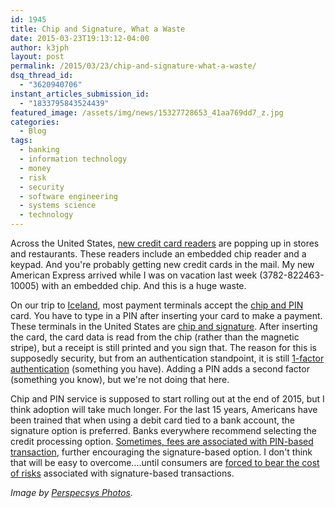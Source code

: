 ```yaml
---
id: 1945
title: Chip and Signature, What a Waste
date: 2015-03-23T19:13:12-04:00
author: k3jph
layout: post
permalink: /2015/03/23/chip-and-signature-what-a-waste/
dsq_thread_id:
  - "3620940706"
instant_articles_submission_id:
  - "1833795843524439"
featured_image: /assets/img/news/15327728653_41aa769dd7_z.jpg
categories:
  - Blog
tags:
  - banking
  - information technology
  - money
  - risk
  - security
  - software engineering
  - systems science
  - technology
---
```

Across the United States, [new credit card readers](http://www.wsj.com/articles/why-new-credit-cards-may-fall-short-on-fraud-control-1420423917) are popping up in stores and restaurants.  These readers include an embedded chip reader and a keypad.  And you're probably getting new credit cards in the mail.  My new American Express arrived while I was on vacation last week (3782-822463-10005) with an embedded chip.  And this is a huge waste.  

On our trip to [Iceland](http://en.wikipedia.org/wiki/Iceland), most payment terminals accept the [chip and PIN](http://en.wikipedia.org/wiki/Chip_and_PIN) card.  You have to type in a PIN after inserting your card to make a payment.  These terminals in the United States are [chip and signature](http://en.wikipedia.org/wiki/Chip_and_signature).  After inserting the card, the card data is read from the chip (rather than the magnetic stripe), but a receipt is still printed and you sign that.  The reason for this is supposedly security, but from an authentication standpoint, it is still [1-factor authentication](http://en.wikipedia.org/wiki/Multi-factor_authentication) (something you have).  Adding a PIN adds a second factor (something you know), but we're not doing that here.

Chip and PIN service is supposed to start rolling out at the end of 2015, but I think adoption will take much longer.  For the last 15 years, Americans have been trained that when using a debit card tied to a bank account, the signature option is preferred.  Banks everywhere recommend selecting the credit processing option.  [Sometimes, fees are associated with PIN-based transaction](http://www.merchantcouncil.org/merchant-account/operation/pin-signature-debit.php), further encouraging the signature-based option.  I don't think that will be easy to overcome....until consumers are [forced to bear the cost of risks](http://en.wikipedia.org/wiki/Moral_hazard) associated with signature-based transactions.

_Image by [Perspecsys Photos](http://www.perspecsys.com)._
